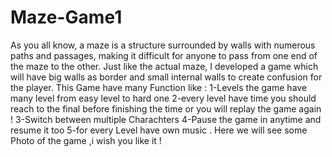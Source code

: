 # Maze-Game1
As you all know, a maze is a structure surrounded by walls with numerous paths and passages, making it difficult for anyone to pass from one end of the maze to the other. Just like the actual maze, I developed a game which will have big walls as border and small internal walls to create confusion for the player. This Game have many Function like :  1-Levels the game have many level from easy level to hard one 2-every level have time you should reach to the final before finishing the time or you will replay the game again ! 3-Switch between multiple Charachters 4-Pause the game in anytime and resume it too 5-for every Level have own music . Here we will see some Photo of the game ,i wish you like it !
